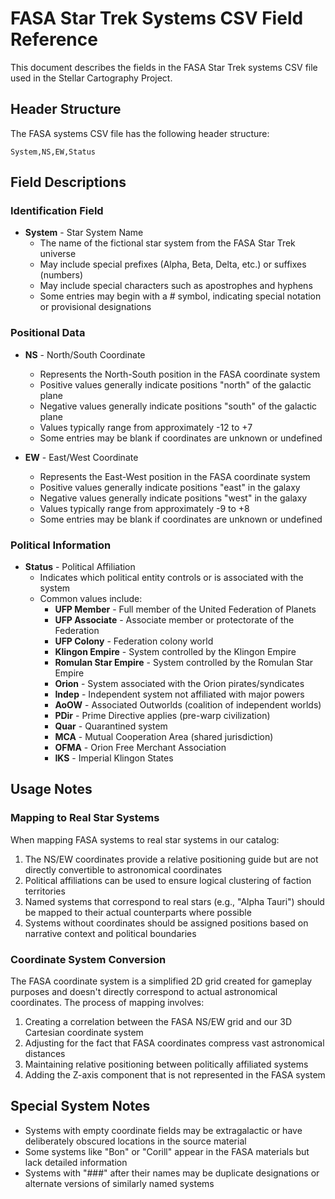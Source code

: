 # FASA Star Trek Systems CSV Field Reference

This document describes the fields in the FASA Star Trek systems CSV file used in the Stellar Cartography Project.

## Header Structure

The FASA systems CSV file has the following header structure:

```
System,NS,EW,Status
```

## Field Descriptions

### Identification Field

- **System** - Star System Name
  - The name of the fictional star system from the FASA Star Trek universe
  - May include special prefixes (Alpha, Beta, Delta, etc.) or suffixes (numbers)
  - May include special characters such as apostrophes and hyphens
  - Some entries may begin with a # symbol, indicating special notation or provisional designations

### Positional Data

- **NS** - North/South Coordinate
  - Represents the North-South position in the FASA coordinate system
  - Positive values generally indicate positions "north" of the galactic plane
  - Negative values generally indicate positions "south" of the galactic plane
  - Values typically range from approximately -12 to +7
  - Some entries may be blank if coordinates are unknown or undefined

- **EW** - East/West Coordinate
  - Represents the East-West position in the FASA coordinate system
  - Positive values generally indicate positions "east" in the galaxy
  - Negative values generally indicate positions "west" in the galaxy
  - Values typically range from approximately -9 to +8
  - Some entries may be blank if coordinates are unknown or undefined

### Political Information

- **Status** - Political Affiliation
  - Indicates which political entity controls or is associated with the system
  - Common values include:
    - **UFP Member** - Full member of the United Federation of Planets
    - **UFP Associate** - Associate member or protectorate of the Federation
    - **UFP Colony** - Federation colony world
    - **Klingon Empire** - System controlled by the Klingon Empire
    - **Romulan Star Empire** - System controlled by the Romulan Star Empire
    - **Orion** - System associated with the Orion pirates/syndicates
    - **Indep** - Independent system not affiliated with major powers
    - **AoOW** - Associated Outworlds (coalition of independent worlds)
    - **PDir** - Prime Directive applies (pre-warp civilization)
    - **Quar** - Quarantined system
    - **MCA** - Mutual Cooperation Area (shared jurisdiction)
    - **OFMA** - Orion Free Merchant Association
    - **IKS** - Imperial Klingon States

## Usage Notes

### Mapping to Real Star Systems

When mapping FASA systems to real star systems in our catalog:

1. The NS/EW coordinates provide a relative positioning guide but are not directly convertible to astronomical coordinates
2. Political affiliations can be used to ensure logical clustering of faction territories
3. Named systems that correspond to real stars (e.g., "Alpha Tauri") should be mapped to their actual counterparts where possible
4. Systems without coordinates should be assigned positions based on narrative context and political boundaries

### Coordinate System Conversion

The FASA coordinate system is a simplified 2D grid created for gameplay purposes and doesn't directly correspond to actual astronomical coordinates. The process of mapping involves:

1. Creating a correlation between the FASA NS/EW grid and our 3D Cartesian coordinate system
2. Adjusting for the fact that FASA coordinates compress vast astronomical distances
3. Maintaining relative positioning between politically affiliated systems
4. Adding the Z-axis component that is not represented in the FASA system

## Special System Notes

- Systems with empty coordinate fields may be extragalactic or have deliberately obscured locations in the source material
- Some systems like "Bon" or "Corill" appear in the FASA materials but lack detailed information
- Systems with "###" after their names may be duplicate designations or alternate versions of similarly named systems 
